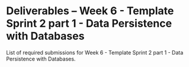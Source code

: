 # Deliverables – Week 6 - Template Sprint 2 part 1 - Data Persistence with Databases

List of required submissions for Week 6 - Template Sprint 2 part 1 - Data Persistence with Databases.